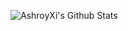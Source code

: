 ![AshroyXi's Github Stats](https://github-readme-stats.vercel.app/api?username=ashroyxi&count_private=true&show_icons=true&theme=radical)
